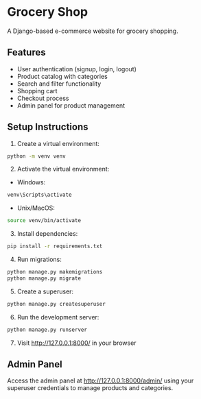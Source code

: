 # Grocery Shop

A Django-based e-commerce website for grocery shopping.

## Features

- User authentication (signup, login, logout)
- Product catalog with categories
- Search and filter functionality
- Shopping cart
- Checkout process
- Admin panel for product management

## Setup Instructions

1. Create a virtual environment:
```bash
python -m venv venv
```

2. Activate the virtual environment:
- Windows:
```bash
venv\Scripts\activate
```
- Unix/MacOS:
```bash
source venv/bin/activate
```

3. Install dependencies:
```bash
pip install -r requirements.txt
```

4. Run migrations:
```bash
python manage.py makemigrations
python manage.py migrate
```

5. Create a superuser:
```bash
python manage.py createsuperuser
```

6. Run the development server:
```bash
python manage.py runserver
```

7. Visit http://127.0.0.1:8000/ in your browser

## Admin Panel

Access the admin panel at http://127.0.0.1:8000/admin/ using your superuser credentials to manage products and categories. 